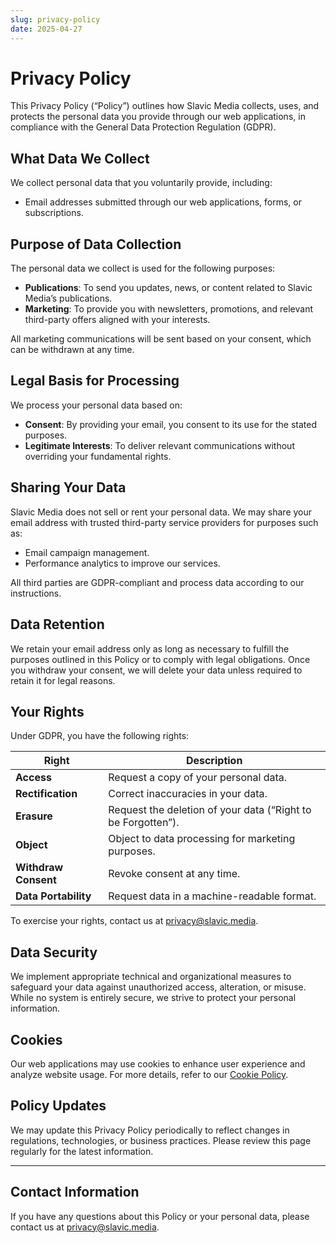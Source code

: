 ```yaml
---
slug: privacy-policy
date: 2025-04-27
---
```


# Privacy Policy
This Privacy Policy (“Policy”) outlines how Slavic Media collects, uses, and protects the personal data you provide through our web applications, in compliance with the General Data Protection Regulation (GDPR).

## What Data We Collect
We collect personal data that you voluntarily provide, including:

- Email addresses submitted through our web applications, forms, or subscriptions.

## Purpose of Data Collection
The personal data we collect is used for the following purposes:

- **Publications**: To send you updates, news, or content related to Slavic Media’s publications.
- **Marketing**: To provide you with newsletters, promotions, and relevant third-party offers aligned with your interests.

All marketing communications will be sent based on your consent, which can be withdrawn at any time.

## Legal Basis for Processing
We process your personal data based on:

- **Consent**: By providing your email, you consent to its use for the stated purposes.
- **Legitimate Interests**: To deliver relevant communications without overriding your fundamental rights.

## Sharing Your Data
Slavic Media does not sell or rent your personal data. We may share your email address with trusted third-party service providers for purposes such as:

- Email campaign management.
- Performance analytics to improve our services.

All third parties are GDPR-compliant and process data according to our instructions.

## Data Retention
We retain your email address only as long as necessary to fulfill the purposes outlined in this Policy or to comply with legal obligations. Once you withdraw your consent, we will delete your data unless required to retain it for legal reasons.

## Your Rights
Under GDPR, you have the following rights:

| **Right**            | **Description**                                              |
| -------------------- | ------------------------------------------------------------ |
| **Access**           | Request a copy of your personal data.                        |
| **Rectification**    | Correct inaccuracies in your data.                           |
| **Erasure**          | Request the deletion of your data (“Right to be Forgotten”). |
| **Object**           | Object to data processing for marketing purposes.            |
| **Withdraw Consent** | Revoke consent at any time.                                  |
| **Data Portability** | Request data in a machine-readable format.                   |

To exercise your rights, contact us at [privacy@slavic.media](mailto:privacy@slavic.media).

## Data Security
We implement appropriate technical and organizational measures to safeguard your data against unauthorized access, alteration, or misuse. While no system is entirely secure, we strive to protect your personal information.

## Cookies
Our web applications may use cookies to enhance user experience and analyze website usage. For more details, refer to our [Cookie Policy](#).

## Policy Updates
We may update this Privacy Policy periodically to reflect changes in regulations, technologies, or business practices. Please review this page regularly for the latest information.

---

## Contact Information
If you have any questions about this Policy or your personal data, please contact us at [privacy@slavic.media](mailto:privacy@slavic.media).
